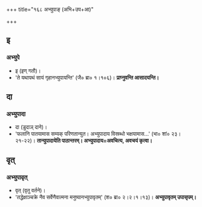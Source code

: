 +++
title="१६८ अभ्युपाङ् (अभि+उप+आ)"

+++

## इ
### अभ्युपे
- इ (इण् गतौ)।
- 'ते यथापथं सायं गृहानभ्युपायन्ति' (जै० ब्रा० १।१०६)। **प्राप्नुवन्ति आसादयन्ति।**

## दा
### अभ्युपादा
- दा (डुदाञ् दाने)।
- 'फलानि पातयामास सम्यक् परिणतान्युत। अभ्युपादाय विस्रब्धो भक्षयामास…' (भा० शां० २३।२१-२२)। **तान्युपादायेति पाठान्तरम्। अभ्युपादाय=अवचित्य, अवचयं कृत्वा।**

## वृत्
### अभ्युपावृत्
- वृत् (वृतु वर्तने)।
- 'तद्धेक्षाञ्चक्रे नैव सर्वेणैवात्मना मनुष्यानभ्युपावृतम्' (श० ब्रा० २।२।१।१३)। **अभ्युपावृतम् उपासृपम्।**
